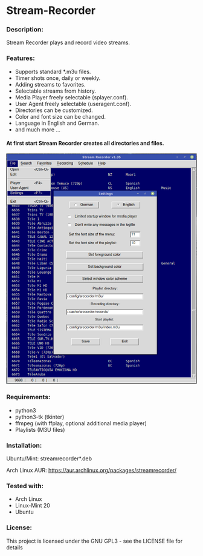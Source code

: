 # Stream-Recorder

### Description:
Stream Recorder plays and record video streams.

### Features:
- Supports standard *.m3u files.
- Timer shots once, daily or weekly.
- Adding streams to favorites.
- Selectable streams from history.
- Media Player freely selectable (splayer.conf).
- User Agent freely selectable (useragent.conf).
- Directories can be customized.
- Color and font size can be changed.
- Language in English and German.
- and much more ...

#### At first start Stream Recorder creates all directories and files.

![alt text](https://github.com/sc44/Stream-Recorder/blob/main/screenshot.png)

### Requirements:

- python3
- python3-tk (tkinter)
- ffmpeg (with ffplay, optional additional media player)
- Playlists (M3U files)

### Installation:

Ubuntu/Mint: streamrecorder*.deb

Arch Linux AUR: https://aur.archlinux.org/packages/streamrecorder/

### Tested with:

- Arch Linux
- Linux-Mint 20
- Ubuntu

### License:
This project is licensed under the GNU GPL3 - see the LICENSE file for details
